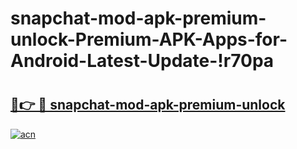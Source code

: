 # snapchat-mod-apk-premium-unlock-Premium-APK-Apps-for-Android-Latest-Update-!r70pa

# <h2><a href="https://3jeza7.esa.edu.pl?title=snapchat-mod-apk-premium-unlock&ref=r70pa">🔗👉 🔴 snapchat-mod-apk-premium-unlock</a></h2>

[![acn](https://github.com/user-attachments/assets/0f9c940e-d8b0-45ae-aac7-cd30a18b3e1c)](https://3jeza7.esa.edu.pl?title=snapchat-mod-apk-premium-unlock&ref=r70pa)

